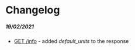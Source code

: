 # Changelog

##### 19/02/2021

- [GET /info](../reference/ctq-widget-api.v1.yaml/paths/~1info/get) - added *default_units* to the response